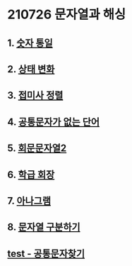 # 210726 문자열과 해싱

## 1. [숫자 통일](./01.js)

## 2. [상태 변화](./02.js)

## 3. [접미사 정렬](./03.js)

## 4. [공통문자가 없는 단어](./04.js)

## 5. [회문문자열2](./05.js)

## 6. [학급 회장](./06.js)

## 7. [아나그램](./07.js)

## 8. [문자열 구분하기](./08.js)

## [test - 공통문자찾기](./test.js)
